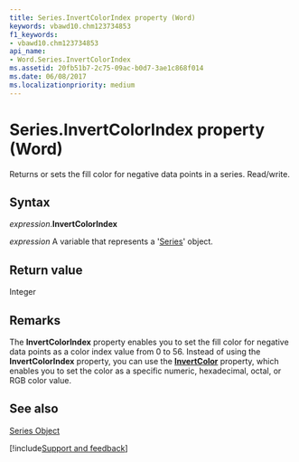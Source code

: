 ```yaml
---
title: Series.InvertColorIndex property (Word)
keywords: vbawd10.chm123734853
f1_keywords:
- vbawd10.chm123734853
api_name:
- Word.Series.InvertColorIndex
ms.assetid: 20fb51b7-2c75-09ac-b0d7-3ae1c868f014
ms.date: 06/08/2017
ms.localizationpriority: medium
---
```



# Series.InvertColorIndex property (Word)

Returns or sets the fill color for negative data points in a series. Read/write.


## Syntax

_expression_.**InvertColorIndex**

_expression_ A variable that represents a '[Series](Word.Series.md)' object.


## Return value

Integer


## Remarks

The **InvertColorIndex** property enables you to set the fill color for negative data points as a color index value from 0 to 56. Instead of using the **InvertColorIndex** property, you can use the **[InvertColor](Word.Series.InvertColor.md)** property, which enables you to set the color as a specific numeric, hexadecimal, octal, or RGB color value.


## See also


[Series Object](Word.Series.md)

[!include[Support and feedback](~/includes/feedback-boilerplate.md)]